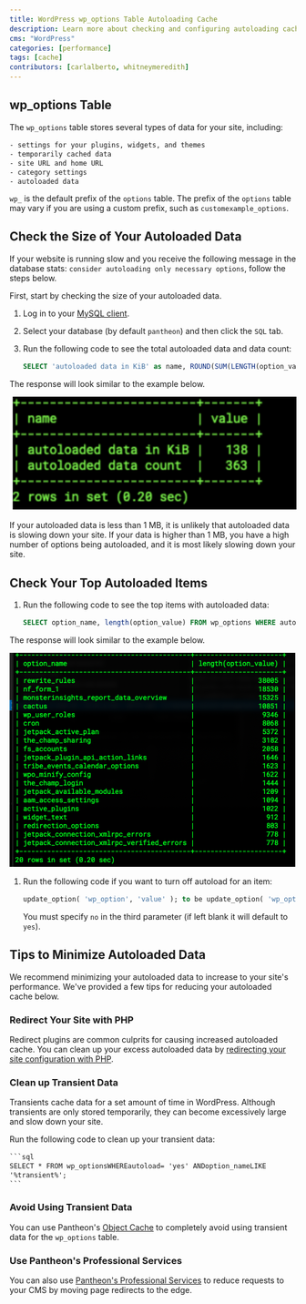 ```yaml
---
title: WordPress wp_options Table Autoloading Cache
description: Learn more about checking and configuring autoloading cache in the wp_options table.
cms: "WordPress"
categories: [performance]
tags: [cache]
contributors: [carlalberto, whitneymeredith]
---
```


 ## wp_options Table

The `wp_options` table stores several types of data for your site, including:

    - settings for your plugins, widgets, and themes
    - temporarily cached data
    - site URL and home URL
    - category settings
    - autoloaded data

 <Alert title="Note"  type="info" >

 `wp_` is the default prefix of the `options` table. The prefix of the `options` table may vary if you are using a custom prefix, such as `customexample_options`.

 </Alert>
 
## Check the Size of Your Autoloaded Data

 If your website is running slow and you receive the following message in the database stats: `consider autoloading only necessary options`, follow the steps below.

 First, start by checking the size of your autoloaded data.

1. Log in to your [MySQL client](/mysql-access).

1. Select your database (by default `pantheon`) and then click the `SQL` tab.

1. Run the following code to see the total autoloaded data and data count:

    ```sql
    SELECT 'autoloaded data in KiB' as name, ROUND(SUM(LENGTH(option_value))/ 1024) as value FROM wp_options WHERE autoload='yes' UNION  SELECT 'autoloaded data count', count(*) FROM wp_options WHERE autoload='yes';
    ```
 
 The response will look similar to the example below.

 ![wp_options Table Example Code](../images/wp_options-table-example-code.png)

 If your autoloaded data is less than 1 MB, it is unlikely that autoloaded data is slowing down your site. If your data is higher than 1 MB, you have a high number of options being autoloaded, and it is most likely slowing down your site.

 ## Check Your Top Autoloaded Items

1. Run the following code to see the top items with autoloaded data:

    ```sql
    SELECT option_name, length(option_value) FROM wp_options WHERE autoload='yes' ORDER BY length(option_value) DESC LIMIT 20
    ```
 The response will look similar to the example below.

 ![wp_options Top Autoloaded Data](../images/wp_options-top-autoloaded-data-example.png)

1. Run the following code if you want to turn off autoload for an item:

    ```sql
    update_option( 'wp_option', 'value' ); to be update_option( 'wp_option', 'value', 'no' );
    ```

    You must specify `no` in the third parameter (if left blank it will default to `yes`). 

 ## Tips to Minimize Autoloaded Data

 We recommend minimizing your autoloaded data to increase to your site's performance. We've provided a few tips for reducing your autoloaded cache below.

 ### Redirect Your Site with PHP

 Redirect plugins are common culprits for causing increased autoloaded cache. You can clean up your excess autoloaded data by [redirecting your site configuration with PHP](/redirects#redirect-with-php).

 ### Clean up Transient Data

 Transients cache data for a set amount of time in WordPress. Although transients are only stored temporarily, they can become excessively large and slow down your site.

 Run the following code to clean up your transient data:

    ```sql
    SELECT * FROM wp_optionsWHEREautoload= 'yes' ANDoption_nameLIKE '%transient%';
    ```

 ### Avoid Using Transient Data

 You can use Pantheon's [Object Cache](/object-cache) to completely avoid using transient data for the `wp_options` table.

 ### Use Pantheon's Professional Services

 You can also use [Pantheon's Professional Services](/guides/professional-services/advanced-global-cdn#edge-redirects) to reduce requests to your CMS by moving page redirects to the edge.